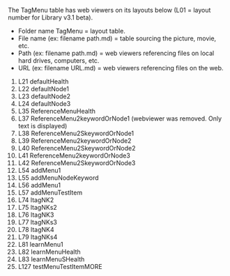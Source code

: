 The TagMenu table has web viewers on its layouts below (L01 = layout number for Library v3.1 beta).

* Folder name TagMenu = layout table.
* File name (ex: filename path.md) = table sourcing the picture, movie, etc.
* Path (ex: filename path.md) = web viewers referencing files on local hard drives, computers, etc.
* URL (ex: filename URL.md) = web viewers referencing files on the web.  


1.  L21 defaultHealth
1.  L22 defaultNode1
1.  L23 defaultNode2
1.  L24 defaultNode3
1.  L35 ReferenceMenuHealth
2.	L37 ReferenceMenu2keywordOrNode1 (webviewer was removed.  Only text is displayed)
3.	L38 ReferenceMenu2SkeywordOrNode1
4.	L39 ReferenceMenu2keywordOrNode2
5.	L40 ReferenceMenu2SkeywordOrNode2
6.	L41 ReferenceMenu2keywordOrNode3
7.	L42 ReferenceMenu2SkeywordOrNode3
8.	L54 addMenu1
9.	L55 addMenuNodeKeyword
10.	L56 addMenu1
11.	L57 addMenuTestItem
11.	L74 ltagNK2
11.	L75 ltagNKs2
11.	L76 ltagNK3
11.	L77 ltagNKs3
11.	L78 ltagNK4
11.	L79 ltagNKs4
11.	L81 learnMenu1
11.	L82 learnMenuHealth
11.	L83 learnMenuSHealth
11.	L127 testMenuTestItemMORE
